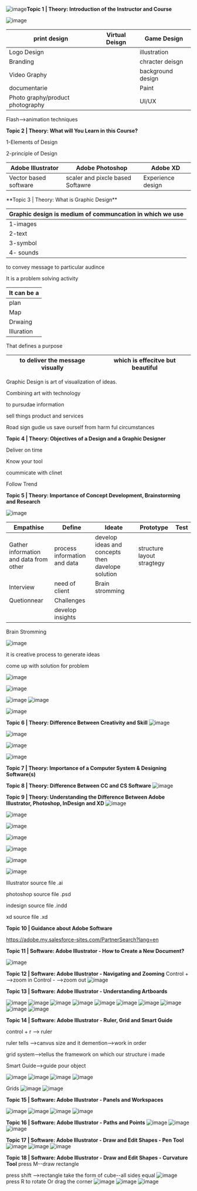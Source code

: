 ![image](https://github.com/princit/Graphic-Design/assets/29123911/b10ef927-a932-4bfb-8886-331a44783efc)**Topic 1 | Theory: Introduction of the Instructor and Course** 

![image](https://github.com/princit/Graphic-Design/assets/29123911/39f79cab-7403-4b72-917d-d72097013815)
 <table>
    <thead>
      <tr>
        <th>print design</th>
        <th>Virtual Deisgn</th>
        <th>Game Design</th>
      </tr>
    </thead>
    <tbody>
        <tr>
            <td>Logo  Design</td>
            <td></td>
            <td>illustration</td>          
        </tr>
        <tr>
            <td>Branding</td>
            <td></td>
            <td>chracter deisgn </td>
        </tr>
        <tr>
            <td>Video Graphy</td>
            <td></td>
            <td>background design </td>
        </tr>
         <tr>
            <td>documentarie</td>
            <td></td>
            <td>Paint</td>
        </tr>
        <tr>
            <td>Photo graphy/product photography</td>
            <td></td>
            <td>UI/UX </td>
        </tr>
    </tbody>
  </table>              

Flash-->animation techniques

**Topic 2 | Theory: What will You Learn in this Course?** 

1-Elements of Design 

2-principle of Design

 <table>
    <thead>
      <tr>
        <th>Adobe Illustrator</th>
        <th>Adobe Photoshop</th>
        <th>Adobe XD</th>
      </tr>
    </thead>
    <tbody>
        <tr>
            <td>Vector based software</td>
            <td>scaler and pixcle based Softawre</td>
            <td>Experience design</td>          
        </tr>
    </tbody>
  </table>              
  **Topic 3 | Theory: What is Graphic Design** 
 
<table>
    <thead>
      <tr>
        <th>Graphic design is medium of communcation in which we use</th>
      </tr>
    </thead>
    <tbody>
        <tr>
            <td>1-images</td>         
        </tr>
        <tr>
            <td>2-text</td>         
        </tr>
        <tr>
            <td>3-symbol</td>         
        </tr>
        <tr>
            <td>4- sounds</td>         
        </tr>
    </tbody>
  </table>              
to convey message to particular audince

It is a problem solving activity 
 
<table>
    <thead>
      <tr>
        <th>It can be a</th>
      </tr>
    </thead>
    <tbody>
        <tr>
            <td>plan</td>         
        </tr>
        <tr>
            <td>Map</td>         
        </tr>
        <tr>
            <td>Drwaing</td>         
        </tr>
        <tr>
            <td>Illuration</td>         
        </tr>
    </tbody>
  </table>  
That defines a purpose
<table>
    <thead>
      <tr>
        <th>to deliver the message visually</th>
        <th>which is effecitve but beautiful  </th>
      </tr>
    </thead>
  </table>  
Graphic Design is art of visualization of ideas.

Combining art with technology 

to pursudae information

sell things product and services 

Road sign gudie us save ourself from harm ful circumstances

**Topic 4 | Theory: Objectives of a Design and a Graphic Designer**

Deliver on time 

Know your tool

coummicate with clinet

Follow Trend

**Topic 5 | Theory: Importance of Concept Development, Brainstorming and Research**

![image](https://github.com/princit/Graphic-Design/assets/29123911/525eca49-fe8c-450a-97ae-db81cc4d96a7)


<table>
    <thead>
      <tr>
        <th>Empathise</th>
        <th>Define</th>
        <th>Ideate</th>
        <th>Prototype</th>
        <th>Test</th>       
      </tr>
    </thead>
    <tbody>
        <tr>
            <td>Gather information and data from other</td>  
            <td>process information and data</td>  
            <td>develop ideas and concepts then davelope solution</td>  
            <td>structure layout stragtegy</td>  
        </tr>
        <tr>
            <td>Interview </td>   
            <td>need of client  </td>   
            <td>Brain stromming  </td>  
        </tr>
        <tr>
            <td>Quetionnear</td>         
            <td>Challenges</td>         
        </tr>
          <tr>
            <td></td>         
            <td>develop insights</td>         
        </tr>
    </tbody>
  </table>  
  Brain Stromming
 
  ![image](https://github.com/princit/Graphic-Design/assets/29123911/519e782d-7d9b-46fe-b363-982e2297359c)

  it is creative process to generate ideas
  
  come up with solution for problem

![image](https://github.com/princit/Graphic-Design/assets/29123911/b2c1296b-1887-4f70-9ce9-03611ce10046)

![image](https://github.com/princit/Graphic-Design/assets/29123911/e34a8338-a4e8-49c5-8287-b1c33208b7d9)

![image](https://github.com/princit/Graphic-Design/assets/29123911/9fd7bef3-1e8e-4be1-ba7c-d1a2d7734b66)
![image](https://github.com/princit/Graphic-Design/assets/29123911/337983d7-fbaf-4182-ac18-7437d8813c52)

![image](https://github.com/princit/Graphic-Design/assets/29123911/04c35fa2-0098-4f9c-9213-57768cb31dd1)
  
**Topic 6 | Theory: Difference Between Creativity and Skill**
![image](https://github.com/princit/Graphic-Design/assets/29123911/95b56560-46c8-4d55-8ae1-ae4f40abb46d)

![image](https://github.com/princit/Graphic-Design/assets/29123911/8e7f3465-f7a9-4c76-a67c-2daed3709559)

![image](https://github.com/princit/Graphic-Design/assets/29123911/e2c19c03-f743-49b1-90a9-1cfea5935500)

![image](https://github.com/princit/Graphic-Design/assets/29123911/6d5948a1-bec4-4f04-9b8a-e11a10724269)

**Topic 7 | Theory: Importance of a Computer System & Designing Software(s)**

**Topic 8 | Theory: Difference Between CC and CS Software**
![image](https://github.com/princit/Graphic-Design/assets/29123911/ebe4c0ba-a73d-4263-92fa-d1108c0946a6)

**Topic 9 | Theory: Understanding the Difference Between Adobe Illustrator, Photoshop, InDesign and XD**
![image](https://github.com/princit/Graphic-Design/assets/29123911/161ef089-b43b-443c-961d-7ff697d3ff6d)

![image](https://github.com/princit/Graphic-Design/assets/29123911/339a7c3c-1175-4bfb-b7bc-3929652930e2)

![image](https://github.com/princit/Graphic-Design/assets/29123911/31d5cfbe-2ce3-44ea-ab65-662447d4e0f2)

![image](https://github.com/princit/Graphic-Design/assets/29123911/1e3b3fc5-d66c-4c42-88c1-a836c9736dcb)

![image](https://github.com/princit/Graphic-Design/assets/29123911/58f3247c-a3e1-4cb5-97df-412d652a0cb1)

![image](https://github.com/princit/Graphic-Design/assets/29123911/205dee35-8d54-4061-986e-de7d5043053a)

![image](https://github.com/princit/Graphic-Design/assets/29123911/cce0512f-d028-4c47-a83a-4a66c81ae74b)


Illustrator source file .ai

photoshop source file .psd

indesign source file .indd

xd source file  .xd

**Topic 10 | Guidance about Adobe Software**

https://adobe.my.salesforce-sites.com/PartnerSearch?lang=en

**Topic 11 | Software: Adobe Illustrator - How to Create a New Document?**

![image](https://github.com/princit/Graphic-Design/assets/29123911/284bf61a-bf7e-40af-a894-8bc53198d14e)

**Topic 12 | Software: Adobe Illustrator - Navigating and Zooming**
Control + -->zoom in 
Control - -->zoom out
![image](https://github.com/princit/Graphic-Design/assets/29123911/a21c9c1f-4a73-4aaf-a882-6e48231d0697)


**Topic 13 | Software: Adobe Illustrator - Understanding Artboards**

![image](https://github.com/princit/Graphic-Design/assets/29123911/298d6875-16bb-4ad8-a9f1-d9d233d5865d)
![image](https://github.com/princit/Graphic-Design/assets/29123911/0029c05b-b20a-4b7d-bff9-fcc7bb90e609)
![image](https://github.com/princit/Graphic-Design/assets/29123911/40181629-a188-4222-8191-8b757e781d36)
![image](https://github.com/princit/Graphic-Design/assets/29123911/6e6e9528-5058-469d-b2c1-282db08abd04)
![image](https://github.com/princit/Graphic-Design/assets/29123911/0a7db16e-94e8-443e-ba4f-fe3c82e46216)
![image](https://github.com/princit/Graphic-Design/assets/29123911/f87c15a9-56c3-4258-8931-b8691573e394)
![image](https://github.com/princit/Graphic-Design/assets/29123911/6593f9ef-c593-43ed-a53c-e4ff04e3e6cc)
![image](https://github.com/princit/Graphic-Design/assets/29123911/55f113a3-ae35-41da-a02e-12e33db13a65)
![image](https://github.com/princit/Graphic-Design/assets/29123911/f0efa269-42a8-4882-b1a3-28e0b5113a49)
![image](https://github.com/princit/Graphic-Design/assets/29123911/6fd453a7-cee1-49c8-8f64-e8691fadeeb3)

**Topic 14 | Software: Adobe Illustrator - Ruler, Grid and Smart Guide**

control + r --> ruler

ruler tells -->canvus size and it demention-->work in order 

grid system-->tellus the framework on which our structure i made

Smart Guide-->guide pour object 

![image](https://github.com/princit/Graphic-Design/assets/29123911/33ecb0b8-60d8-4736-ab4e-5aae9e1a114c)
![image](https://github.com/princit/Graphic-Design/assets/29123911/dfcdf228-621c-495a-9da7-1c483da76511)
![image](https://github.com/princit/Graphic-Design/assets/29123911/9b039ed8-4dea-4ea9-bb03-f0096df36f3e)
![image](https://github.com/princit/Graphic-Design/assets/29123911/f4665070-c6bb-42fa-accd-0b2c41cbab91)

Grids 
![image](https://github.com/princit/Graphic-Design/assets/29123911/7faa42d4-6d4a-4e30-a0b0-f735b2a124d3)
![image](https://github.com/princit/Graphic-Design/assets/29123911/d7a575d0-bf03-4a76-82f3-148aff5a63b1)

**Topic 15 | Software: Adobe Illustrator - Panels and Workspaces**

![image](https://github.com/princit/Graphic-Design/assets/29123911/8b284247-bbf0-467e-926e-a1a25cdd33e4)
![image](https://github.com/princit/Graphic-Design/assets/29123911/b425ba4f-c6ca-4c7c-85f0-5313ab69e70b)
![image](https://github.com/princit/Graphic-Design/assets/29123911/0865870e-e82a-44a2-b6a1-0713e576556c)
![image](https://github.com/princit/Graphic-Design/assets/29123911/c06476a5-6370-4f89-8ac4-ebc01d603a23)


**Topic 16 | Software: Adobe Illustrator - Paths and Points**
![image](https://github.com/princit/Graphic-Design/assets/29123911/b34ebab1-4c59-49fa-918a-7fa442b2c80e)
![image](https://github.com/princit/Graphic-Design/assets/29123911/f11b07f1-3a5c-4635-ae13-0d5df5445fda)
![image](https://github.com/princit/Graphic-Design/assets/29123911/bcd2cbe4-353c-422e-8112-f888dde27ee0)

**Topic 17 | Software: Adobe Illustrator - Draw and Edit Shapes - Pen Tool**
![image](https://github.com/princit/Graphic-Design/assets/29123911/bd57b240-0fe0-45f6-bda0-5b0112d7a574)
![image](https://github.com/princit/Graphic-Design/assets/29123911/c3e25186-759a-44ba-8f79-454cfa78ed06)
![image](https://github.com/princit/Graphic-Design/assets/29123911/bf8230dc-add7-4372-9c51-0772b5c06fa2)

**Topic 18 | Software: Adobe Illustrator - Draw and Edit Shapes - Curvature Tool**
press M--draw rectangle

press shift -->rectangle take the form of cube--all sides equal
![image](https://github.com/princit/Graphic-Design/assets/29123911/109b447a-ddf5-4f63-88f5-3bf0ee724585)
press R to rotate
Or drag the corner
![image](https://github.com/princit/Graphic-Design/assets/29123911/9985ba4e-a81e-4316-b58d-10d38efc9f5e)
![image](https://github.com/princit/Graphic-Design/assets/29123911/3818593e-2dee-464f-9213-87562b221814)
![image](https://github.com/princit/Graphic-Design/assets/29123911/8f15672f-d53f-4713-9947-aeea578bfefd)








